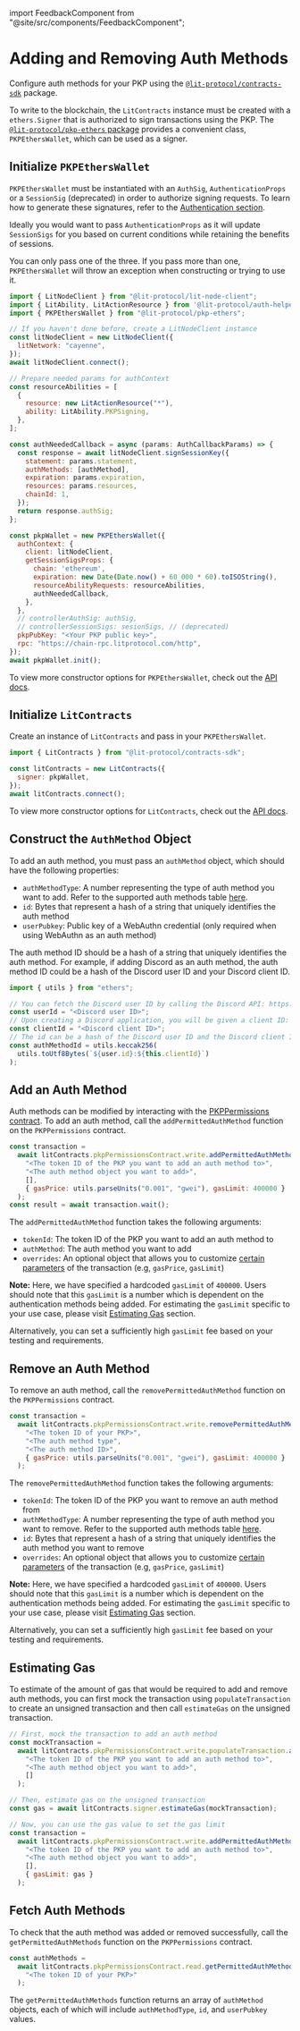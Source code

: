 import FeedbackComponent from "@site/src/components/FeedbackComponent";

# Adding and Removing Auth Methods

Configure auth methods for your PKP using the [`@lit-protocol/contracts-sdk`](https://js-sdk.litprotocol.com/modules/contracts_sdk_src.html) package.

To write to the blockchain, the `LitContracts` instance must be created with a `ethers.Signer` that is authorized to sign transactions using the PKP. The [`@lit-protocol/pkp-ethers` package](https://js-sdk.litprotocol.com/modules/pkp_ethers_src.html) provides a convenient class, `PKPEthersWallet`, which can be used as a signer.

## Initialize `PKPEthersWallet`

`PKPEthersWallet` must be instantiated with an `AuthSig`, `AuthenticationProps` or a `SessionSig` (deprecated) in order to authorize signing requests. To learn how to generate these signatures, refer to the [Authentication section](../../../authentication/overview).

Ideally you would want to pass `AuthenticationProps` as it will update `SessionSigs` for you based on current conditions while retaining the benefits of sessions.

You can only pass one of the three. If you pass more than one, `PKPEthersWallet` will throw an exception when constructing or trying to use it.

```js
import { LitNodeClient } from "@lit-protocol/lit-node-client";
import { LitAbility, LitActionResource } from '@lit-protocol/auth-helpers';
import { PKPEthersWallet } from "@lit-protocol/pkp-ethers";

// If you haven't done before, create a LitNodeClient instance
const litNodeClient = new LitNodeClient({
  litNetwork: "cayenne",
});
await litNodeClient.connect();

// Prepare needed params for authContext
const resourceAbilities = [
  {
    resource: new LitActionResource("*"),
    ability: LitAbility.PKPSigning,
  },
];

const authNeededCallback = async (params: AuthCallbackParams) => {
  const response = await litNodeClient.signSessionKey({
    statement: params.statement,
    authMethods: [authMethod],
    expiration: params.expiration,
    resources: params.resources,
    chainId: 1,
  });
  return response.authSig;
};

const pkpWallet = new PKPEthersWallet({
  authContext: {
    client: litNodeClient,
    getSessionSigsProps: {
      chain: 'ethereum',
      expiration: new Date(Date.now() + 60_000 * 60).toISOString(),
      resourceAbilityRequests: resourceAbilities,
      authNeededCallback,
    },
  },
  // controllerAuthSig: authSig,
  // controllerSessionSigs: sesionSigs, // (deprecated)
  pkpPubKey: "<Your PKP public key>",
  rpc: "https://chain-rpc.litprotocol.com/http",
});
await pkpWallet.init();
```

To view more constructor options for `PKPEthersWallet`, check out the [API docs](https://js-sdk.litprotocol.com/interfaces/types_src.PKPEthersWalletProp.html).

## Initialize `LitContracts`

Create an instance of `LitContracts` and pass in your `PKPEthersWallet`.

```js
import { LitContracts } from "@lit-protocol/contracts-sdk";

const litContracts = new LitContracts({
  signer: pkpWallet,
});
await litContracts.connect();
```

To view more constructor options for `LitContracts`, check out the [API docs](https://js-sdk.litprotocol.com/classes/contracts_sdk_src.LitContracts.html#constructor).

## Construct the `AuthMethod` Object

To add an auth method, you must pass an `authMethod` object, which should have the following properties:

- `authMethodType`: A number representing the type of auth method you want to add. Refer to the supported auth methods table [here](../../auth-methods).
- `id`: Bytes that represent a hash of a string that uniquely identifies the auth method
- `userPubkey`: Public key of a WebAuthn credential (only required when using WebAuthn as an auth method)

The auth method ID should be a hash of a string that uniquely identifies the auth method. For example, if adding Discord as an auth method, the auth method ID could be a hash of the Discord user ID and your Discord client ID.

```js
import { utils } from "ethers";

// You can fetch the Discord user ID by calling the Discord API: https://discord.com/developers/docs/resources/user
const userId = "<Discord user ID>";
// Upon creating a Discord application, you will be given a client ID: https://discord.com/developers/docs/topics/oauth2
const clientId = "<Discord client ID>";
// The id can be a hash of the Discord user ID and the Discord client ID
const authMethodId = utils.keccak256(
  utils.toUtf8Bytes(`${user.id}:${this.clientId}`)
);
```

## Add an Auth Method

Auth methods can be modified by interacting with the [PKPPermissions contract](https://github.com/LIT-Protocol/LitNodeContracts/blob/main/contracts/PKPPermissions.sol). To add an auth method, call the `addPermittedAuthMethod` function on the `PKPPermissions` contract.

```js
const transaction =
  await litContracts.pkpPermissionsContract.write.addPermittedAuthMethod(
    "<The token ID of the PKP you want to add an auth method to>",
    "<The auth method object you want to add>",
    [],
    { gasPrice: utils.parseUnits("0.001", "gwei"), gasLimit: 400000 }
  );
const result = await transaction.wait();
```

The `addPermittedAuthMethod` function takes the following arguments:

- `tokenId`: The token ID of the PKP you want to add an auth method to
- `authMethod`: The auth method you want to add
- `overrides`: An optional object that allows you to customize [certain parameters](https://docs.ethers.org/v5/api/contract/contract/#contract-functionsSend) of the transaction (e.g, `gasPrice`, `gasLimit`)

**Note:** Here, we have specified a hardcoded `gasLimit` of `400000`. Users should note that this `gasLimit` is a number which is dependent on the authentication methods being added. For estimating the `gasLimit` specific to your use case, please visit [Estimating Gas](#estimating-gas) section.

Alternatively, you can set a sufficiently high `gasLimit` fee based on your testing and requirements.

## Remove an Auth Method

To remove an auth method, call the `removePermittedAuthMethod` function on the `PKPPermissions` contract.

```js
const transaction =
  await litContracts.pkpPermissionsContract.write.removePermittedAuthMethod(
    "<The token ID of your PKP>",
    "<The auth method type",
    "<The auth method ID>",
    { gasPrice: utils.parseUnits("0.001", "gwei"), gasLimit: 400000 }
  );
```

The `removePermittedAuthMethod` function takes the following arguments:

- `tokenId`: The token ID of the PKP you want to remove an auth method from
- `authMethodType`: A number representing the type of auth method you want to remove. Refer to the supported auth methods table [here](../../auth-methods#existing-supported-auth-methods).
- `id`: Bytes that represent a hash of a string that uniquely identifies the auth method you want to remove
- `overrides`: An optional object that allows you to customize [certain parameters](https://docs.ethers.org/v5/api/contract/contract/#contract-functionsSend) of the transaction (e.g, `gasPrice`, `gasLimit`)

**Note:** Here, we have specified a hardcoded `gasLimit` of `400000`. Users should note that this `gasLimit` is a number which is dependent on the authentication methods being added. For estimating the `gasLimit` specific to your use case, please visit [Estimating Gas](#estimating-gas) section.

Alternatively, you can set a sufficiently high `gasLimit` fee based on your testing and requirements.

## Estimating Gas

To estimate of the amount of gas that would be required to add and remove auth methods, you can first mock the transaction using `populateTransaction` to create an unsigned transaction and then call `estimateGas` on the unsigned transaction.

```js
// First, mock the transaction to add an auth method
const mockTransaction =
  await litContracts.pkpPermissionsContract.write.populateTransaction.addPermittedAuthMethod(
    "<The token ID of the PKP you want to add an auth method to>",
    "<The auth method object you want to add>",
    []
  );

// Then, estimate gas on the unsigned transaction
const gas = await litContracts.signer.estimateGas(mockTransaction);

// Now, you can use the gas value to set the gas limit
const transaction =
  await litContracts.pkpPermissionsContract.write.addPermittedAuthMethod(
    "<The token ID of the PKP you want to add an auth method to>",
    "<The auth method object you want to add>",
    [],
    { gasLimit: gas }
  );
```

## Fetch Auth Methods

To check that the auth method was added or removed successfully, call the `getPermittedAuthMethods` function on the `PKPPermissions` contract.

```js
const authMethods =
  await litContracts.pkpPermissionsContract.read.getPermittedAuthMethods(
    "<The token ID of your PKP>"
  );
```

The `getPermittedAuthMethods` function returns an array of `authMethod` objects, each of which will include `authMethodType`, `id`, and `userPubkey` values.

<FeedbackComponent/>
